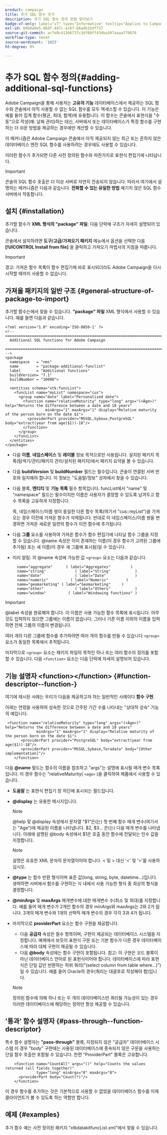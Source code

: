 ```yaml
---
product: campaign
title: 추가 SQL 함수 추가
description: 추가 SQL 함수 정의 방법 알아보기
badge-v7-only: label="v7" type="Informative" tooltip="Applies to Campaign Classic v7 only"
exl-id: 04b0a0e5-d6df-447c-ac67-66adb1bdf717
source-git-commit: acfe0c4139671fc3df69ff434ba307aaaaf70676
workflow-type: tm+mt
source-wordcount: '1023'
ht-degree: 0%

---
```


# 추가 SQL 함수 정의{#adding-additional-sql-functions}

Adobe Campaign을 통해 사용자는 **고유의 기능** 데이터베이스에서 제공하는 SQL 함수와 콘솔에서 아직 사용할 수 없는 SQL 함수를 모두 액세스할 수 있습니다. 이 기능은 예를 들어 집계 함수(평균, 최대, 합계)에 유용합니다. 이 함수는 콘솔에서 표현식을 &quot;수동&quot;으로 작성(예: 날짜 관리)하는 대신, 서버에서 또는 데이터베이스가 특정 함수를 구현하는 더 쉬운 방법을 제공하는 경우에만 계산할 수 있습니다.

이 메커니즘은 Adobe Campaign 콘솔에서 아직 제공되지 않는 최근 또는 흔하지 않은 데이터베이스 엔진 SQL 함수를 사용하려는 경우에도 사용할 수 있습니다.

이러한 함수가 추가되면 다른 사전 정의된 함수와 마찬가지로 표현식 편집기에 나타납니다.

>[!IMPORTANT]
>
>콘솔의 SQL 함수 호출은 더 이상 서버로 자연히 전송되지 않습니다. 따라서 여기에서 설명하는 메커니즘은 다음과 같습니다. **전화할 수 있는 유일한 방법** 예기치 않은 SQL 함수 서버에서 작동합니다.

## 설치 {#installation}

추가할 함수가 **XML 형식의 &quot;package&quot; 파일**: 다음 단락에 구조가 자세히 설명되어 있습니다.

콘솔에서 설치하려면 **도구/고급/가져오기 패키지** 메뉴에서 옵션을 선택한 다음 **[!UICONTROL Install from file]** 을 클릭하고 가져오기 마법사의 지침을 따릅니다.

>[!IMPORTANT]
>
>경고: 가져온 함수 목록이 함수 편집기에 바로 표시되더라도 Adobe Campaign을 다시 시작할 때까지 사용할 수 없습니다.

## 가져올 패키지의 일반 구조 {#general-structure-of-package-to-import}

추가할 함수는에서 찾을 수 있습니다. **&quot;package&quot; 파일** XML 형식에서 사용할 수 있습니다. 예를 들면 다음과 같습니다.

```
<?xml version="1.0" encoding='ISO-8859-1' ?>
<!-- ===========================================================================
  Additional SQL functions for Adobe Campaign
  ========================================================================== -->
<package
  namespace   = "nms"
  name        = "package-additional-funclist"
  label       = "Additional functions"
  buildVersion= "7.1"
  buildNumber = "10000">

  <entities schema="xtk:funcList">
    <funcList name="myList" namespace="cus">
      <group name="date" label="Personalized date">
        <function name="relativeMaturity" type="long" args="(<Âge>)" help="Returns the difference between a date and 18 years"
                  minArgs="1" maxArgs="1" display="Relative maturity of the person born on the date $1">
          <providerPart provider="MSSQL,Sybase,PostgreSQL" body="extract(year from age($1))-18"/>
        </function>
      </group>
    </funcList>
  </entities>
</package>
```

* 다음 **이름**, **네임스페이스** 및 **레이블** 정보 목적으로만 사용됩니다. 설치된 패키지 목록(탐색기/관리/패키지 관리/설치된 패키지)에서 패키지 요약을 볼 수 있습니다.
* 다음 **buildVersion** 및 **buildNumber** 필드는 필수입니다. 콘솔이 연결된 서버 번호와 일치해야 합니다. 이 정보는 &quot;도움말/정보&quot; 상자에서 찾을 수 있습니다.
* 다음 블록, **엔티티** 및 **기능 목록** 필수 항목입니다. funcList에서 &quot;name&quot; 및 &quot;namespace&quot; 필드는 필수이지만 이름은 사용자가 결정할 수 있도록 남겨두고 함수 목록을 고유하게 지정합니다.

   즉, 네임스페이스/이름 쌍이 동일한 다른 함수 목록(여기서 &quot;cus::myList&quot;)을 가져오는 경우 이전에 가져온 함수가 삭제됩니다. 반대로 이 네임스페이스/이름 쌍을 변경하면 가져온 새로운 일련의 함수가 이전 함수에 추가됩니다.

* 다음 **그룹** 요소를 사용하여 가져온 함수가 함수 편집기에 나타날 함수 그룹을 지정할 수 있습니다. @name 속성은 이미 존재하는 이름(이 경우 함수가 고려된 그룹에 추가됨) 또는 새 이름(이 경우 새 그룹에 표시됨)일 수 있습니다.
* 미리 알림: 의 @name 속성에 가능한 값 `<group>` 요소는 다음과 같습니다.

   ```
     name="aggregate"      ( label="Aggregates"         )
     name="string"             ( label="String"           )
     name="date"               ( label="Date"             )
     name="numeric"          ( label="Numeric"        )
     name="geomarketing" ( label="Geomarketing"     )
     name="other"              ( label="Others"           )
     name="window"          ( label="Windowing functions" )
   ```

>[!IMPORTANT]
>
>@label 속성을 완료해야 합니다. 이 이름은 사용 가능한 함수 목록에 표시됩니다. 아무 것도 입력하지 않으면 그룹에는 이름이 없습니다. 그러나 기존 이름 이외의 이름을 입력하면 전체 그룹의 이름이 변경됩니다.

여러 개의 다른 그룹에 함수를 추가하려면 여러 개의 함수를 만들 수 있습니다 `<group>`  요소가 동일한 목록에서 추적됩니다.

마지막으로 `<group>` 요소는 패키지 파일의 목적인 하나 또는 여러 함수의 정의를 포함할 수 있습니다. 다음  `<function>`   요소는 다음 단락에 자세히 설명되어 있습니다.

## 기능 설명자 &lt;function>&lt;/function> {#function-descriptor--function-}

여기에 제시된 사례는 우리가 다음을 제공하고자 하는 일반적인 사례이다 **함수 구현**.

아래는 연령을 사용하여 성숙한 것으로 간주된 기간 수를 나타내는 &quot;상대적 성숙&quot; 기능의 예입니다.

```
 <function name="relativeMaturity" type="long" args="(<Âge>)" help="Returns the difference between a date and 18 years"
              minArgs="1" maxArgs="1" display="Relative maturity of the person born on the date $1">
       <providerPart provider="PostgreSQL" body="extract(year from age($1))-18"/>
       <providerPart provider="MSSQL,Sybase,Teradata" body="[Other implementation]"/>
    </function>
```

다음 **@name** 필드는 함수의 이름을 참조하고 &quot;args&quot;는 설명에 표시될 매개 변수 목록입니다. 이 경우 함수는 &quot;relativeMaturity( `<age>` )을 클릭하여 제품에서 사용할 수 있습니다.

* **도움말** 는 표현식 편집기 창 하단에 표시되는 필드입니다.
* **@display** 는 유용한 메시지입니다.

   >[!NOTE]
   >
   >@help 및 @display 속성에서 문자열 &quot;$1&quot;은(는) 첫 번째 함수 매개 변수(여기서는 &quot;Age&quot;)에 제공된 이름을 나타냅니다. $2, $3... 은(는) 다음 매개 변수를 나타냅니다. 아래에 설명된 @body 속성에서 $1은 호출 동안 함수에 전달되는 인수 값을 지정합니다.

   >[!NOTE]
   >
   >설명은 유효한 XML 문자의 문자열이어야 합니다. &lt; 및 > 대신 &#39;&lt;&#39; 및 &#39;>&#39;를 사용하십시오.

* **@type** 는 함수 반환 형식이며 표준 값(long, string, byte, datetime...)입니다. 생략하면 서버에서 함수를 구현하는 식 내에서 사용 가능한 형식 중 최상의 형식을 결정합니다.
* **@minArgs** 및 **maxArgs** 매개변수에 대한 매개변수 수(최소 및 최대)를 지정합니다. 예를 들어 매개 변수가 2개인 함수의 경우 minArgs와 maxArgs는 2와 2가 됩니다. 3개의 매개 변수와 1개의 선택적 매개 변수의 경우 각각 3과 4가 됩니다.
* 마지막으로 **providerPart** 요소는 함수 구현을 제공합니다.

   * 다음 **공급자** 속성은 필수 항목이며, 구현이 제공되는 데이터베이스 시스템을 지정합니다. 예제에서 보듯이 표현식 구문 또는 기본 함수가 다른 경우 데이터베이스에 따라 대체 구현이 제공될 수 있습니다.
   * 다음 **@body** 속성에는 함수 구현이 포함됩니다. 참고: 이 구현은 코드 블록이 아닌 데이터베이스 언어로 된 표현식이어야 합니다. 데이터베이스에 따라 표현식은 단일 값만 반환하는 하위 쿼리(&quot;(select column from table where...)&quot;)일 수 있습니다. 예를 들어 Oracle의 경우(쿼리는 대괄호로 작성해야 함)입니다.

   >[!NOTE]
   >
   >정의된 함수에 의해 하나 또는 두 개의 데이터베이스만 쿼리될 가능성이 있는 경우 이러한 데이터베이스에 해당하는 정의만 항상 제공할 수 있습니다.

## &#39;통과&#39; 함수 설명자 {#pass-through--function-descriptor}

특수 함수 설명자는 **&quot;pass-through&quot;** 블록, 지정되지 않은 &quot;공급자&quot; 데이터베이스 시스템 이 경우 &quot;body&quot; 구현에는 사용된 데이터베이스에 종속되지 않은 구문을 사용하는 단일 함수 호출만 포함될 수 있습니다. 한편 &quot;ProviderPart&quot; 블록은 고유합니다.

```
    <function name="CountAll" args="()" help="Counts the values returned (all fields together)"
              type="long" minArgs="0" maxArgs="0">
      <providerPart body="Count(*)"/>
    </function>
```

이 경우 함수를 추가하는 것은 기본적으로 사용할 수 없었을 데이터베이스 함수를 이제 클라이언트가 볼 수 있도록 하는 역할만 합니다.

## 예제 {#examples}

추가 함수 예는 사전 정의된 패키지 &quot;xtkdatakitfuncList.xml&quot;에서 찾을 수 있습니다.
